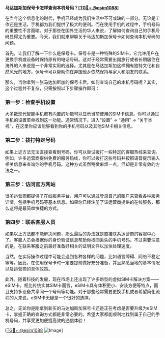 **马达加斯加保号卡怎样查询本机号码？[[TG💪+ @esim1088](https://t.me/s/esim1088)]**

在当今这个信息化的时代，手机已经成为我们生活中不可或缺的一部分。无论是工作还是生活，手机都为我们提供了极大的便利。而在使用手机的过程中，手机号码的重要性不言而喻。对于那些在国外生活的华人来说，了解如何查询自己的手机号码显得尤为重要。今天，我们就来聊聊关于马达加斯加保号卡如何查询本机号码的问题。

首先，让我们了解一下什么是保号卡。保号卡是一种特殊的SIM卡，它允许用户在更换手机或设备时保持原有的电话号码。这对于经常需要出国旅行或者长期居住在海外的人来说是一个非常实用的选择。尤其是在马达加斯加这样拥有独特文化和自然风光的地方，保号卡可以帮助你在异国他乡依然保持与家人和朋友的联系。

那么，当你拿到一张马达加斯加的保号卡后，如何查询自己的本机号码呢？其实，这个过程并不复杂，只需按照以下步骤操作即可：

### 第一步：检查手机设置

大多数现代智能手机都有内置的功能可以显示当前使用的SIM卡信息。你可以通过手机的设置菜单找到这一功能。通常情况下，进入“设置” -> “通用” -> “关于本机”，在这里你应该能够看到你的手机号码以及其他SIM卡相关信息。

### 第二步：拨打特定号码

如果上述方法无法直接查看到号码，你可以尝试拨打一些特定的客服热线来查询。例如，许多运营商提供免费的服务热线，你可以拨打这些号码并按照语音提示输入相关信息来查询你的手机号码。这种方式虽然稍微麻烦一点，但却是非常有效的方法之一。

### 第三步：访问官方网站

很多运营商都提供了在线服务平台，用户可以通过登录自己的账户来查看各种服务详情，包括手机号码等基本信息。如果你已经注册了该运营商提供的在线服务，那么这将是最简单快捷的方式。

### 第四步：联系客服人员

如果以上方法都不能解决问题，那么最后的办法就是直接联系运营商的客服中心了。客服人员会根据你的身份验证信息帮助你找回丢失的手机号码。不过需要注意的是，在联系客服之前最好准备好相关的证明文件以加快处理速度。

当然，在实际操作过程中可能会遇到各种各样的问题，比如语言障碍、网络不稳定等等。因此，在使用保号卡时一定要提前做好充分准备，并且熟悉当地的基本情况以及运营商的具体政策。

此外，随着科技的发展，现在市场上还出现了许多新型的虚拟SIM卡解决方案——eSIM卡。相比传统实体SIM卡而言，eSIM卡具有体积更小、安装方便等特点，而且支持多设备共享同一个号码等功能。对于那些经常需要更换手机或者希望简化流程的人来说，eSIM卡无疑是一个很好的选择。

总之，无论你是刚拿到新买的马达加斯加保号卡还是正在考虑是否要升级为eSIM卡，掌握正确的查询方式都是非常必要的。希望大家都能顺利地找到属于自己的手机号码，并享受更加便捷高效的通信体验！

[[TG💪+ @esim1088](https://t.me/s/esim1088) ![Image](https://i.postimg.cc/4NQfJmqS/Snipaste-2025-05-13-00-14-12.png)]